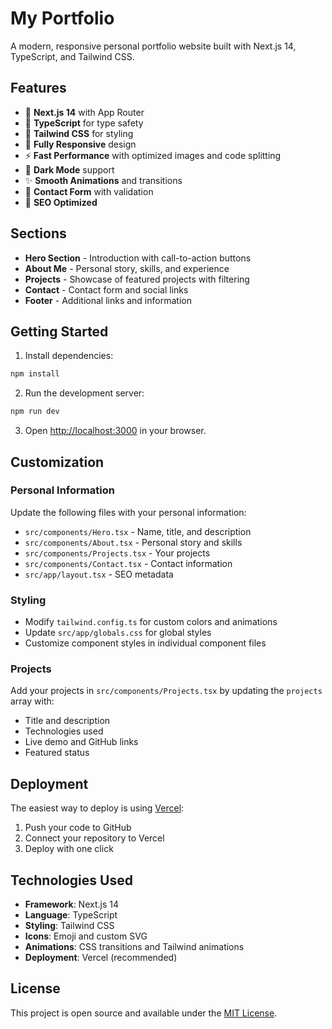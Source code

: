 # My Portfolio

A modern, responsive personal portfolio website built with Next.js 14, TypeScript, and Tailwind CSS.

## Features

- 🚀 **Next.js 14** with App Router
- 💎 **TypeScript** for type safety
- 🎨 **Tailwind CSS** for styling
- 📱 **Fully Responsive** design
- ⚡ **Fast Performance** with optimized images and code splitting
- 🌙 **Dark Mode** support
- ✨ **Smooth Animations** and transitions
- 📧 **Contact Form** with validation
- 🎯 **SEO Optimized**

## Sections

- **Hero Section** - Introduction with call-to-action buttons
- **About Me** - Personal story, skills, and experience
- **Projects** - Showcase of featured projects with filtering
- **Contact** - Contact form and social links
- **Footer** - Additional links and information

## Getting Started

1. Install dependencies:
```bash
npm install
```

2. Run the development server:
```bash
npm run dev
```

3. Open [http://localhost:3000](http://localhost:3000) in your browser.

## Customization

### Personal Information
Update the following files with your personal information:
- `src/components/Hero.tsx` - Name, title, and description
- `src/components/About.tsx` - Personal story and skills
- `src/components/Projects.tsx` - Your projects
- `src/components/Contact.tsx` - Contact information
- `src/app/layout.tsx` - SEO metadata

### Styling
- Modify `tailwind.config.ts` for custom colors and animations
- Update `src/app/globals.css` for global styles
- Customize component styles in individual component files

### Projects
Add your projects in `src/components/Projects.tsx` by updating the `projects` array with:
- Title and description
- Technologies used
- Live demo and GitHub links
- Featured status

## Deployment

The easiest way to deploy is using [Vercel](https://vercel.com):

1. Push your code to GitHub
2. Connect your repository to Vercel
3. Deploy with one click

## Technologies Used

- **Framework**: Next.js 14
- **Language**: TypeScript
- **Styling**: Tailwind CSS
- **Icons**: Emoji and custom SVG
- **Animations**: CSS transitions and Tailwind animations
- **Deployment**: Vercel (recommended)

## License

This project is open source and available under the [MIT License](LICENSE).
